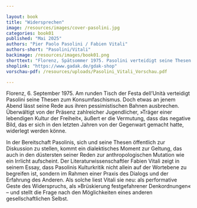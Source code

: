 ```yaml
---

layout: book
title: "Widersprechen"
image: /resources/images/cover-pasolini.jpg
categories: book01
published: "Mai 2025"
authors: "Pier Paolo Pasolini / Fabien Vitali"
authors-short: "Pasolini/Vitali"
backimage: /resources/images/book01.png
shorttext: "Florenz, Spätsommer 1975. Pasolini verteidigt seine Thesen zum Konsumfaschismus. Doch seine Rede bricht aus ihren pessimistischen Bahnen aus. In seinem Essay pointiert Fabien Vitali die dialektische Kraft in Pasolinis Kulturkritik. Und liest sie neu, als Geste des Widerspruchs – als Suche nach einem anderen gesellschaftlichen Selbst."
shoplink: "https://www.gadak.de/gdak-shop"
vorschau-pdf: /resources/uploads/Pasolini_Vitali_Vorschau.pdf

---
```


<p>Florenz, 6. September 1975. Am runden Tisch der Festa dell’Unità verteidigt Pasolini seine Thesen zum Konsumfaschismus. Doch etwas an jenem Abend lässt seine Rede aus ihren pessimistischen Bahnen ausbrechen. Überwältigt von der Präsenz zahlreicher Jugendlicher, »Träger einer lebendigen Kultur der Freiheit«, äußert er die Vermutung, dass das negative Bild, das er sich in den letzten Jahren von der Gegenwart gemacht hatte, widerlegt werden könne.</p>
<p>In der Bereitschaft Pasolinis, sich und seine Thesen öffentlich zur Diskussion zu stellen, kommt ein dialektisches Moment zur Geltung, das auch in den düstersten seiner Reden zur anthropologischen Mutation wie ein Irrlicht aufscheint. Der Literaturwissenschaftler Fabien Vitali zeigt in seinem Essay, dass Pasolinis Kulturkritik nicht allein auf der Wortebene zu begreifen ist, sondern im Rahmen einer Praxis des Dialogs und der Erfahrung des Anderen. Als solche liest Vitali sie neu: als performative Geste des Widerspruchs, als »Brüskierung festgefahrener Denkordnungen« – und stellt die Frage nach den Möglichkeiten eines anderen gesellschaftlichen Selbst.</p>